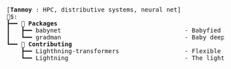 <pre style="font-family:Menlo,'DejaVu Sans Mono',consolas,'Courier New',monospace">
[<b>Tanmoy</b> : HPC, distributive systems, neural net]
🐣$:
┣━━ 🥚 <b>Packages</b>
┃   ┣━━ babynet                                  - Babyfied implementation of Pytorch-Geometric           
┃   ┗━━ gradman                                  - Baby deep learning library
┗━━ 🐥 <b>Contributing</b>
    ┣━━ Lighthning-transformers                  - Flexible components pairing 🤗 Transformers with PL               
    ┗━━ Lightning                                - The lightweight PyTorch wrapper
</pre>

